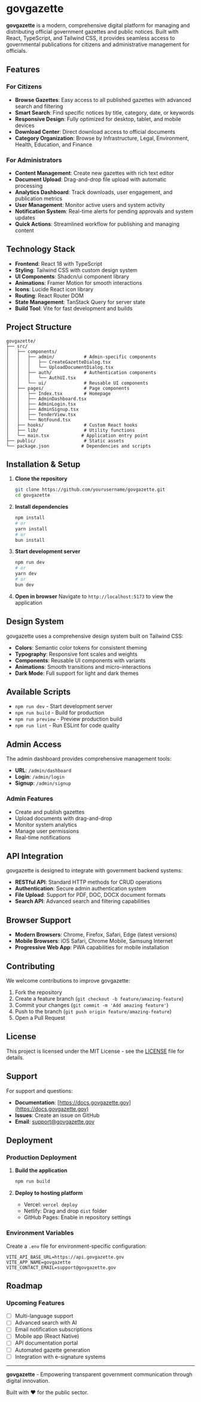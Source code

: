 # govgazette

**govgazette** is a modern, comprehensive digital platform for managing and distributing official government gazettes and public notices. Built with React, TypeScript, and Tailwind CSS, it provides seamless access to governmental publications for citizens and administrative management for officials.

## Features

### For Citizens
- **Browse Gazettes**: Easy access to all published gazettes with advanced search and filtering
- **Smart Search**: Find specific notices by title, category, date, or keywords  
- **Responsive Design**: Fully optimized for desktop, tablet, and mobile devices
- **Download Center**: Direct download access to official documents
- **Category Organization**: Browse by Infrastructure, Legal, Environment, Health, Education, and Finance

### For Administrators
- **Content Management**: Create new gazettes with rich text editor
- **Document Upload**: Drag-and-drop file upload with automatic processing
- **Analytics Dashboard**: Track downloads, user engagement, and publication metrics
- **User Management**: Monitor active users and system activity
- **Notification System**: Real-time alerts for pending approvals and system updates
- **Quick Actions**: Streamlined workflow for publishing and managing content

## Technology Stack

- **Frontend**: React 18 with TypeScript
- **Styling**: Tailwind CSS with custom design system
- **UI Components**: Shadcn/ui component library
- **Animations**: Framer Motion for smooth interactions
- **Icons**: Lucide React icon library
- **Routing**: React Router DOM
- **State Management**: TanStack Query for server state
- **Build Tool**: Vite for fast development and builds

## Project Structure

```
govgazette/
├── src/
│   ├── components/
│   │   ├── admin/           # Admin-specific components
│   │   │   ├── CreateGazetteDialog.tsx
│   │   │   └── UploadDocumentDialog.tsx
│   │   ├── auth/            # Authentication components  
│   │   │   └── AuthUI.tsx
│   │   └── ui/              # Reusable UI components
│   ├── pages/               # Page components
│   │   ├── Index.tsx        # Homepage
│   │   ├── AdminDashboard.tsx
│   │   ├── AdminLogin.tsx
│   │   ├── AdminSignup.tsx
│   │   ├── TenderView.tsx
│   │   └── NotFound.tsx
│   ├── hooks/               # Custom React hooks
│   ├── lib/                 # Utility functions
│   └── main.tsx            # Application entry point
├── public/                  # Static assets
└── package.json            # Dependencies and scripts
```

## Installation & Setup

1. **Clone the repository**
   ```bash
   git clone https://github.com/yourusername/govgazette.git
   cd govgazette
   ```

2. **Install dependencies**
   ```bash
   npm install
   # or
   yarn install
   # or
   bun install
   ```

3. **Start development server**
   ```bash
   npm run dev
   # or
   yarn dev
   # or  
   bun dev
   ```

4. **Open in browser**
   Navigate to `http://localhost:5173` to view the application

## Design System

govgazette uses a comprehensive design system built on Tailwind CSS:

- **Colors**: Semantic color tokens for consistent theming
- **Typography**: Responsive font scales and weights
- **Components**: Reusable UI components with variants
- **Animations**: Smooth transitions and micro-interactions
- **Dark Mode**: Full support for light and dark themes

## Available Scripts

- `npm run dev` - Start development server
- `npm run build` - Build for production
- `npm run preview` - Preview production build
- `npm run lint` - Run ESLint for code quality

## Admin Access

The admin dashboard provides comprehensive management tools:

- **URL**: `/admin/dashboard`
- **Login**: `/admin/login`  
- **Signup**: `/admin/signup`

### Admin Features
- Create and publish gazettes
- Upload documents with drag-and-drop
- Monitor system analytics
- Manage user permissions
- Real-time notifications

## API Integration

govgazette is designed to integrate with government backend systems:

- **RESTful API**: Standard HTTP methods for CRUD operations
- **Authentication**: Secure admin authentication system
- **File Upload**: Support for PDF, DOC, DOCX document formats
- **Search API**: Advanced search and filtering capabilities

## Browser Support

- **Modern Browsers**: Chrome, Firefox, Safari, Edge (latest versions)
- **Mobile Browsers**: iOS Safari, Chrome Mobile, Samsung Internet
- **Progressive Web App**: PWA capabilities for mobile installation

## Contributing

We welcome contributions to improve govgazette:

1. Fork the repository
2. Create a feature branch (`git checkout -b feature/amazing-feature`)
3. Commit your changes (`git commit -m 'Add amazing feature'`)
4. Push to the branch (`git push origin feature/amazing-feature`)
5. Open a Pull Request

## License

This project is licensed under the MIT License - see the [LICENSE](LICENSE) file for details.

## Support

For support and questions:

- **Documentation**: [https://docs.govgazette.gov](https://docs.govgazette.gov)
- **Issues**: Create an issue on GitHub
- **Email**: support@govgazette.gov

## Deployment

### Production Deployment

1. **Build the application**
   ```bash
   npm run build
   ```

2. **Deploy to hosting platform**
   - Vercel: `vercel deploy`
   - Netlify: Drag and drop `dist` folder
   - GitHub Pages: Enable in repository settings

### Environment Variables

Create a `.env` file for environment-specific configuration:

```env
VITE_API_BASE_URL=https://api.govgazette.gov
VITE_APP_NAME=govgazette
VITE_CONTACT_EMAIL=support@govgazette.gov
```

## Roadmap

### Upcoming Features
- [ ] Multi-language support
- [ ] Advanced search with AI
- [ ] Email notification subscriptions  
- [ ] Mobile app (React Native)
- [ ] API documentation portal
- [ ] Automated gazette generation
- [ ] Integration with e-signature systems

---

**govgazette** - Empowering transparent government communication through digital innovation.

Built with ❤️ for the public sector.
